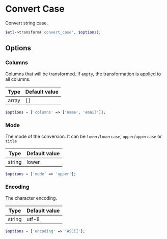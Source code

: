 # Convert Case

Convert string case.

```php
$etl->transform('convert_case', $options);
```


## Options

### Columns
Columns that will be transformed. If `empty`, the transformation is applied to all columns.

| Type | Default value |
|----- | ------------- |
| array | `[]` |

```php
$options = ['columns' => ['name', 'email']];
```

### Mode
The mode of the conversion. It can be `lower`/`lowercase`, `upper`/`uppercase` or `title`

| Type | Default value |
|----- | ------------- |
| string | lower |

```php
$options = ['mode' => 'upper'];
```

### Encoding
The character encoding.

| Type | Default value |
|----- | ------------- |
| string | utf-8 |

```php
$options = ['encoding' => 'ASCII'];
```
